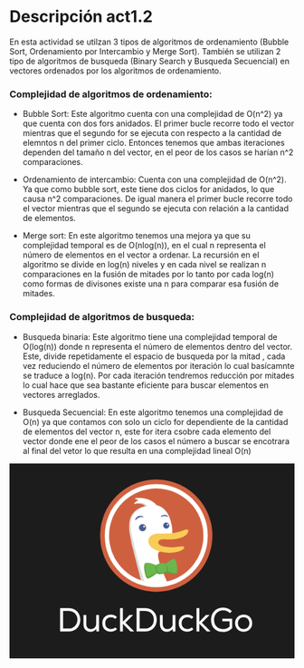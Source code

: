 
# Descripción act1.2

En esta actividad se utilzan 3 tipos de algoritmos de ordenamiento (Bubble Sort, Ordenamiento por Intercambio y Merge Sort).
También se utilizan 2 tipo de algoritmos de busqueda (Binary Search y Busqueda Secuencial) en vectores ordenados por los algoritmos de ordenamiento.

### Complejidad de algoritmos de ordenamiento:

* Bubble Sort: Este algoritmo cuenta con una complejidad de O(n^2) ya que cuenta con dos fors anidados.
El primer bucle recorre todo el vector mientras que el segundo for se ejecuta con respecto a la cantidad de elemntos
n del primer ciclo. Entonces tenemos que ambas iteraciones dependen del tamaño n del vector, en el peor de los casos se harían n^2
comparaciones.

* Ordenamiento de intercambio: Cuenta con una complejidad de O(n^2). Ya que como bubble sort, este tiene dos ciclos for anidados, lo que 
causa n^2 comparaciones. De igual manera el primer bucle recorre todo el vector mientras que el segundo se ejecuta con relación a la cantidad
de elementos.

* Merge sort: En este algoritmo tenemos una mejora ya que su complejidad temporal es de O(nlog(n)), en el cual n representa el número de  elementos en el vector a ordenar. La recursión en el algoritmo se divide en log(n) niveles y en cada nivel se realizan n comparaciones
en la fusión de mitades por lo tanto por cada log(n) como formas de divisones existe una n para comparar esa fusión de mitades.

### Complejidad de algoritmos de busqueda: 

* Busqueda binaria: Este algoritmo tiene una complejidad temporal de O(log(n)) donde n representa el número
de elementos dentro del vector. Este, divide repetidamente el espacio de busqueda por la mitad , cada vez reduciendo el 
número de elementos por iteración lo cual basícamnte se traduce a log(n). Por cada iteración tendremos reducción por mitades lo
cual hace que sea bastante eficiente para buscar elementos en vectores arreglados.

* Busqueda Secuencial: En este algoritmo tenemos una complejidad de O(n) ya que contamos con solo un ciclo for
dependiente de la cantidad de elementos del vector n, este for itera csobre cada elemento del vector donde ene el 
peor de los casos el número a buscar se encotrara al final del vetor lo que resulta en una complejidad lineal O(n) 


![Mi pato](pueba.png)


